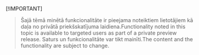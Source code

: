  [!IMPORTANT]
> <span data-ttu-id="bb730-101">Šajā tēmā minētā funkcionalitāte ir pieejama noteiktiem lietotājiem kā daļa no privātā priekšskatījuma laidiena.</span><span class="sxs-lookup"><span data-stu-id="bb730-101">Functionality noted in this topic is available to targeted users as part of a private preview release.</span></span> <span data-ttu-id="bb730-102">Saturs un funkcionalitāte var tikt mainīti.</span><span class="sxs-lookup"><span data-stu-id="bb730-102">The content and the functionality are subject to change.</span></span> 
